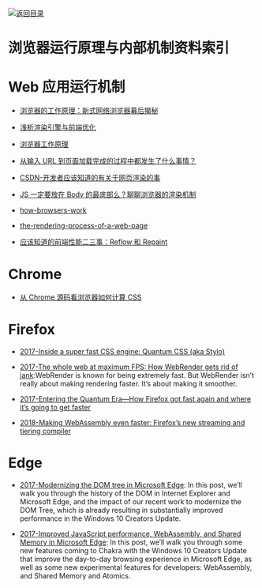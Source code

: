 [![返回目录](https://parg.co/UGo)](https://github.com/wxyyxc1992/Awesome-Links) 


# 浏览器运行原理与内部机制资料索引

# Web 应用运行机制

* [浏览器的工作原理：新式网络浏览器幕后揭秘](https://www.html5rocks.com/zh/tutorials/internals/howbrowserswork/)

* [浅析渲染引擎与前端优化](http://jdc.jd.com/archives/2806)

* [浏览器工作原理](https://segmentfault.com/a/1190000004934730)

* [从输入 URL 到页面加载完成的过程中都发生了什么事情？](http://fex.baidu.com/blog/2014/05/what-happen/)

* [CSDN-开发者应该知道的有关于网页渲染的事](http://www.csdn.net/article/2015-06-12/2824946)

* [JS 一定要放在 Body 的最底部么？聊聊浏览器的渲染机制](http://delai.me/code/js-and-performance/)

* [how-browsers-work](http://taligarsiel.com/Projects/howbrowserswork1.htm)

* [the-rendering-process-of-a-web-page](https://medium.com/@gneutzling/the-rendering-process-of-a-web-page-78e05a6749dc#.zdp2moezo)

* [应该知道的前端性能二三事：Reflow 和 Repaint](http://www.tuicool.com/articles/UvYBfy)

# Chrome

* [从 Chrome 源码看浏览器如何计算 CSS](https://zhuanlan.zhihu.com/p/25380611)

# Firefox

* [2017-Inside a super fast CSS engine: Quantum CSS (aka Stylo)](https://parg.co/bTa)

* [2017-The whole web at maximum FPS: How WebRender gets rid of jank](https://parg.co/UGM):WebRender is known for being extremely fast. But WebRender isn’t really about making rendering faster. It’s about making it smoother.

* [2017-Entering the Quantum Era—How Firefox got fast again and where it’s going to get faster](https://parg.co/U6v)

- [2018-Making WebAssembly even faster: Firefox’s new streaming and tiering compiler](https://parg.co/U8j)

# Edge

* [2017-Modernizing the DOM tree in Microsoft Edge](https://blogs.windows.com/msedgedev/2017/04/19/modernizing-dom-tree-microsoft-edge/#gXbKkdM2Yl71P1jX.97): In this post, we’ll walk you through the history of the DOM in Internet Explorer and Microsoft Edge, and the impact of our recent work to modernize the DOM Tree, which is already resulting in substantially improved performance in the Windows 10 Creators Update.

* [2017-Improved JavaScript performance, WebAssembly, and Shared Memory in Microsoft Edge](https://blogs.windows.com/msedgedev/2017/04/20/improved-javascript-performance-webassembly-shared-memory/#aXYIbCB04QkDAmeQ.97): In this post, we’ll walk you through some new features coming to Chakra with the Windows 10 Creators Update that improve the day-to-day browsing experience in Microsoft Edge, as well as some new experimental features for developers: WebAssembly, and Shared Memory and Atomics.
